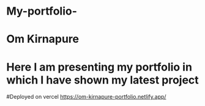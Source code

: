 ﻿# My-portfolio-
# Om Kirnapure
# Here I am presenting my portfolio in which I have shown my latest project
#Deployed on vercel https://om-kirnapure-portfolio.netlify.app/

